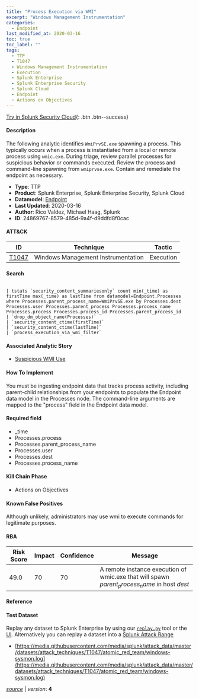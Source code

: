 ```yaml
---
title: "Process Execution via WMI"
excerpt: "Windows Management Instrumentation"
categories:
  - Endpoint
last_modified_at: 2020-03-16
toc: true
toc_label: ""
tags:
  - TTP
  - T1047
  - Windows Management Instrumentation
  - Execution
  - Splunk Enterprise
  - Splunk Enterprise Security
  - Splunk Cloud
  - Endpoint
  - Actions on Objectives
---
```




[Try in Splunk Security Cloud](https://www.splunk.com/en_us/cyber-security.html){: .btn .btn--success}

#### Description

The following analytic identifies `WmiPrvSE.exe` spawning a process. This typically occurs when a process is instantiated from a local or remote process using `wmic.exe`. During triage, review parallel processes for suspicious behavior or commands executed. Review the process and command-line spawning from `wmiprvse.exe`. Contain and remediate the endpoint as necessary.

- **Type**: TTP
- **Product**: Splunk Enterprise, Splunk Enterprise Security, Splunk Cloud
- **Datamodel**: [Endpoint](https://docs.splunk.com/Documentation/CIM/latest/User/Endpoint)
- **Last Updated**: 2020-03-16
- **Author**: Rico Valdez, Michael Haag, Splunk
- **ID**: 24869767-8579-485d-9a4f-d9ddfd8f0cac


#### ATT&CK

| ID          | Technique   | Tactic         |
| ----------- | ----------- | -------------- |
| [T1047](https://attack.mitre.org/techniques/T1047/) | Windows Management Instrumentation | Execution |



#### Search

```

| tstats `security_content_summariesonly` count min(_time) as firstTime max(_time) as lastTime from datamodel=Endpoint.Processes where Processes.parent_process_name=WmiPrvSE.exe by Processes.dest Processes.user Processes.parent_process Processes.process_name Processes.process Processes.process_id Processes.parent_process_id 
| `drop_dm_object_name(Processes)` 
| `security_content_ctime(firstTime)` 
| `security_content_ctime(lastTime)` 
| `process_execution_via_wmi_filter` 
```

#### Associated Analytic Story
* [Suspicious WMI Use](/stories/suspicious_wmi_use)


#### How To Implement
You must be ingesting endpoint data that tracks process activity, including parent-child relationships from your endpoints to populate the Endpoint data model in the Processes node. The command-line arguments are mapped to the &#34;process&#34; field in the Endpoint data model.

#### Required field
* _time
* Processes.process
* Processes.parent_process_name
* Processes.user
* Processes.dest
* Processes.process_name


#### Kill Chain Phase
* Actions on Objectives


#### Known False Positives
Although unlikely, administrators may use wmi to execute commands for legitimate purposes.


#### RBA

| Risk Score  | Impact      | Confidence   | Message      |
| ----------- | ----------- |--------------|--------------|
| 49.0 | 70 | 70 | A remote instance execution of wmic.exe that will spawn $parent_process_name$ in host $dest$ |





#### Reference


#### Test Dataset
Replay any dataset to Splunk Enterprise by using our [`replay.py`](https://github.com/splunk/attack_data#using-replaypy) tool or the [UI](https://github.com/splunk/attack_data#using-ui).
Alternatively you can replay a dataset into a [Splunk Attack Range](https://github.com/splunk/attack_range#replay-dumps-into-attack-range-splunk-server)

* [https://media.githubusercontent.com/media/splunk/attack_data/master/datasets/attack_techniques/T1047/atomic_red_team/windows-sysmon.log](https://media.githubusercontent.com/media/splunk/attack_data/master/datasets/attack_techniques/T1047/atomic_red_team/windows-sysmon.log)



[*source*](https://github.com/splunk/security_content/tree/develop/detections/endpoint/process_execution_via_wmi.yml) \| *version*: **4**